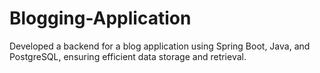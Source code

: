 # Blogging-Application
Developed a backend for a blog application using Spring Boot, Java, and PostgreSQL, ensuring efficient data  storage and retrieval. 
